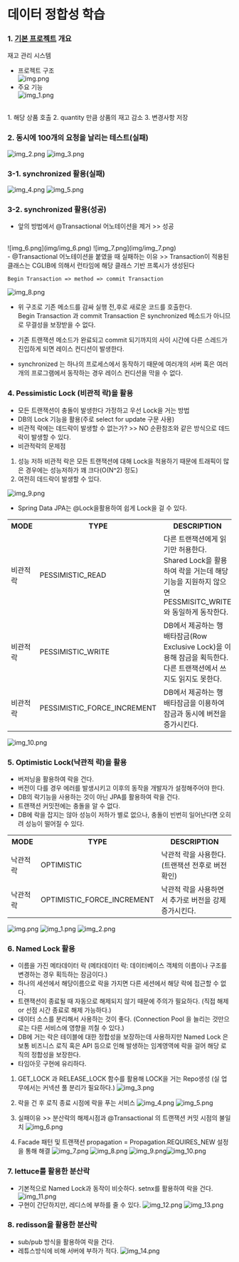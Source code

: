 # 데이터 정합성 학습

### 1. <a href="https://github.com/gongseunghwa/spring_concurrency_issue">기본 프로젝트</a> 개요
재고 관리 시스템
- 프로젝트 구조 <br>
![img.png](img/img.png)
- 주요 기능 <br>
![img_1.png](img/img_1.png)
<br>
1. 해당 상품 호출
2. quantity 만큼 상품의 재고 감소
3. 변경사항 저장

### 2. 동시에 100개의 요청을 날리는 테스트(실패)
![img_2.png](img/img_2.png)
![img_3.png](img/img_3.png)

### 3-1. synchronized 활용(실패)
![img_4.png](img/img_4.png)
![img_5.png](img/img_5.png)

### 3-2. synchronized 활용(성공)
- 앞의 방법에서 @Transactional 어노테이션을 제거 >> 성공
<br>
![img_6.png](img/img_6.png)
![img_7.png](img/img_7.png)
<br>
- @Transactional 어노테이션을 붙였을 때 실패하는 이유 >> 
Transaction이 적용된 클래스는 CGLIB에 의해서 런타임에 해당 클래스 기반 프록시가 생성된다

```text
Begin Transaction => method => commit Transaction
```
![img_8.png](img/img_8.png)
<br>
- 위 구조로 기존 메소드를 감싸 실행 전,후로 새로운 코드를 호출한다. <br>
Begin Transaction 과 commit Transaction 은 synchronized 메소드가 아니므로 무결성을 보장받을 수 없다.
- 기존 트랜잭션 메소드가 완료되고 commit 되기까지의 사이 시간에 다른 스레드가 진입하게 되면 레이스 컨디션이 발생한다.

- synchronized 는 하나의 프로세스에서 동작하기 때문에 여러개의 서버 혹은 여러개의 프로그램에서 동작하는 경우 레이스 컨디션을 막을 수 없다.

### 4. Pessimistic Lock (비관적 락)을 활용 
- 모든 트랜잭션이 충돌이 발생한다 가정하고 우선 Lock을 거는 방법
- DB의 Lock 기능을 활용(주로 select for update 구문 사용)
- 비관적 락에는 데드락이 발생할 수 없는가? >> NO
순환참조와 같은 방식으로 데드락이 발생할 수 있다.
- 비관적락의 문제점
1. 성능 저하
비관적 락은 모든 트랜잭션에 대해 Lock을 적용하기 때문에 트래픽이 많은 경우에는 성능저하가 꽤 크다(O(N^2) 정도)
2. 여전히 데드락이 발생할 수 있다.

![img_9.png](img/img_9.png)
- Spring Data JPA는 @Lock을활용하여 쉽게 Lock을 걸 수 있다.
<table>
<tr>
<th>MODE</th> <th>TYPE</th> <th>DESCRIPTION</th>
</tr>
<tr>
    <td>비관적 락</td>
    <td>PESSIMISTIC_READ</td>
    <td>다른 트랜잭션에게 읽기만 허용한다. <br> Shared Lock을 활용하여 락을 거는데 해당 기능을 지원하지 않으면 PESSMISITC_WRITE와 동일하게 동작한다.</td>
</tr>
<tr>
    <td>비관적 락</td>
    <td>PESSIMISTIC_WRITE</td>
    <td>DB에서 제공하는 행 배타잠금(Row Exclusive Lock)을 이용해 잠금을 획득한다. 다른 트랜잭션에서 쓰지도 읽지도 못한다.</td>
</tr>
<tr>
    <td>비관적 락</td>
    <td>PESSIMISTIC_FORCE_INCREMENT</td>
    <td>DB에서 제공하는 행 배타잠금을 이용하여 잠금과 동시에 버전을 증가시킨다.</td>
</tr>
</table>

![img_10.png](img/img_10.png)


### 5. Optimistic Lock(낙관적 락)을 활용 
- 버저닝을 활용하여 락을 건다.
- 버전이 다를 경우 에러를 발생시키고 이후의 동작을 개발자가 설정해주어야 한다.
- DB의 락기능을 사용하는 것이 아닌 JPA를 활용하여 락을 건다.
- 트랜잭션 커밋전에는 충돌을 알 수 없다.
- DB에 락을 잡지는 않아 성능이 저하가 별로 없으나, 충돌이 빈번히 일어난다면 오히려 성능이 떨어질 수 있다.
<table>
<tr>
<th>MODE</th> <th>TYPE</th> <th>DESCRIPTION</th>
</tr>
<tr>
    <td>낙관적 락</td>
    <td>OPTIMISTIC</td>
    <td>낙관적 락을 사용한다.(트랜잭션 전후로 버전확인)</td>
</tr>
<tr>
    <td>낙관적 락</td>
    <td>OPTIMISTIC_FORCE_INCREMENT</td>
    <td>낙관적 락을 사용하면서 추가로 버전을 강제 증가시킨다. </td>
</tr>
</table>

![img.png](img/img100.png)
![img_1.png](img/img_101.png)
![img_2.png](img/img_102.png)

### 6. Named Lock 활용
- 이름을 가진 메타데이터 락 (메타데이터 락: 데이터베이스 객체의 이름이나 구조를 변경하는 경우 획득하는 잠금이다.)
- 하나의 세션에서 해당이름으로 락을 가지면 다른 세션에서 해당 락에 접근할 수 없다.
- 트랜잭션이 종료될 때 자동으로 해제되지 않기 때문에 주의가 필요하다. (직접 해제 or 선점 시간 종료로 해제 가능하다.)
- 데이터 소스를 분리해서 사용하는 것이 좋다. (Connection Pool 을 늘리는 것만으로는 다른 서비스에 영향을 끼칠 수 있다.)
- DB에 거는 락은 테이블에 대한 정합성을 보장하는데 사용하지만 Named Lock 은 보통 비즈니스 로직 혹은 API 등으로 인해 발생하는 임계영역에 락을 걸어 해당 로직의 정합성을 보장한다.
- 타임아웃 구현에 유리하다.

1. GET_LOCK 과 RELEASE_LOCK 함수를 활용해 LOCK을 거는 Repo생성 (실 업무에서는 커넥션 풀 분리가 필요하다.)
![img_3.png](img/img_103.png)
2. 락을 건 후 로직 종료 시점에 락을 푸는 서비스
![img_4.png](img/img_104.png)
![img_5.png](img/img_105.png)

3. 실패이유 >> 분산락의 해제시점과 @Transactional 의 트랜잭션 커밋 시점의 불일치
![img_6.png ](img/img_106.png)
4. Facade 패턴 및 트랜잭션 propagation = Propagation.REQUIRES_NEW 설정을 통해 해결
![img_7.png](img/img_107.png)
![img_8.png](img/img_108.png)
![img_9.png](img/img_109.png)![img_10.png](img/img_110.png)

### 7. lettuce를 활용한 분산락
- 기본적으로 Named Lock과 동작이 비슷하다. setnx를 활용하여 락을 건다.
![img_11.png](img/img_11.png)
- 구현이 간단하지만, 레디스에 부하를 줄 수 있다.
![img_12.png](img/img_12.png)
![img_13.png](img/img_13.png)

### 8. redisson을 활용한 분산락
- sub/pub 방식을 활용하여 락을 건다.
- 레튜스방식에 비해 서버에 부하가 적다.
![img_14.png](img/img_14.png)

